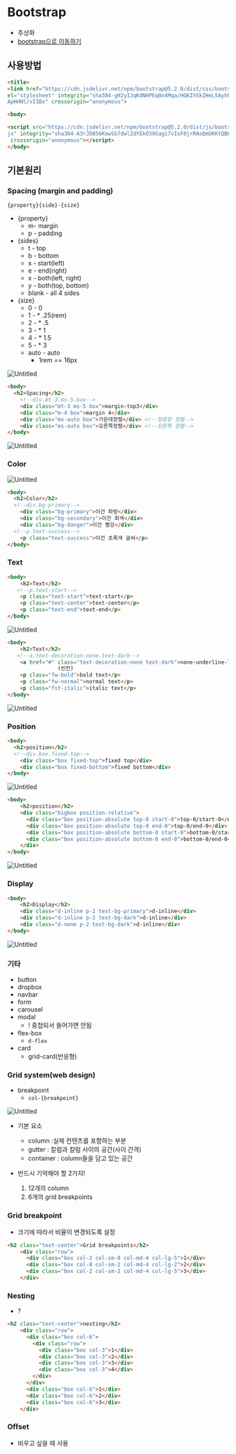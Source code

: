 # Bootstrap

- 추상화
- [bootstrap으로 이동하기]([https://getbootstrap.com/](https://getbootstrap.com/))

## 사용방법

```html
<title>
<link href="https://cdn.jsdelivr.net/npm/bootstrap@5.2.0/dist/css/bootstrap.min.css" r
el="stylesheet" integrity="sha384-gH2yIJqKdNHPEq0n4Mqa/HGKIhSkIHeL5AyhkYV8i59U5AR6csBv
ApHHNl/vI1Bx" crossorigin="anonymous">

<body>

<script src="https://cdn.jsdelivr.net/npm/bootstrap@5.2.0/dist/js/bootstrap.bundle.min.
js" integrity="sha384-A3rJD856KowSb7dwlZdYEkO39Gagi7vIsF0jrRAoQmDKKtQBHUuLZ9AsSv4jD4Xa"
 crossorigin="anonymous"></script>
</body>
```

## 기본원리

### Spacing (margin and padding)

`{property}{side}-{size}`

- {property}
    - m- margin
    - p - padding
- {sides}
    - t - top
    - b - bottom
    - s - start(left)
    - e - end(right)
    - x - both(left, right)
    - y - both(top, bottom)
    - blank - all 4 sides
- {size}
    - 0 - 0
    - 1 - * .25(rem)
    - 2 - * .5
    - 3 - * 1
    - 4 - * 1.5
    - 5 - * 3
    - auto - auto
        - 1rem == 16px

![Untitled](https://s3.us-west-2.amazonaws.com/secure.notion-static.com/5bc7df82-61db-471b-b72e-e4a31c2aeb86/Untitled.png?X-Amz-Algorithm=AWS4-HMAC-SHA256&X-Amz-Content-Sha256=UNSIGNED-PAYLOAD&X-Amz-Credential=AKIAT73L2G45EIPT3X45%2F20220804%2Fus-west-2%2Fs3%2Faws4_request&X-Amz-Date=20220804T103309Z&X-Amz-Expires=86400&X-Amz-Signature=d7070dd13438098d3461bd10bfd5f8c19742680c73ef8c80586996c35a956c72&X-Amz-SignedHeaders=host&response-content-disposition=filename%20%3D%22Untitled.png%22&x-id=GetObject)

```html
<body>
  <h2>Spacing</h2>
	<!--div.mt-3.ms-5.box-->
	<div class="mt-3 ms-5 box">margin-top3</div>
	<div class="m-4 box">margin 4</div>
	<div class="mx-auto box">가운데정렬</div> <!--정중앙 정렬-->
	<div class="ms-auto box">오른쪽정렬</div> <!--오른쪽 정렬-->
</body>
```

![Untitled](https://s3.us-west-2.amazonaws.com/secure.notion-static.com/44083d05-8594-4974-9347-3d248e78f2f1/Untitled.png?X-Amz-Algorithm=AWS4-HMAC-SHA256&X-Amz-Content-Sha256=UNSIGNED-PAYLOAD&X-Amz-Credential=AKIAT73L2G45EIPT3X45%2F20220804%2Fus-west-2%2Fs3%2Faws4_request&X-Amz-Date=20220804T103330Z&X-Amz-Expires=86400&X-Amz-Signature=5695fec614a6938e4d49da24a1b84d5e37481a2a0939d7ff253d509d5e8a7c12&X-Amz-SignedHeaders=host&response-content-disposition=filename%20%3D%22Untitled.png%22&x-id=GetObject)

### Color

![Untitled](https://s3.us-west-2.amazonaws.com/secure.notion-static.com/e0944b53-7705-42ed-8067-14a854949f24/Untitled.png?X-Amz-Algorithm=AWS4-HMAC-SHA256&X-Amz-Content-Sha256=UNSIGNED-PAYLOAD&X-Amz-Credential=AKIAT73L2G45EIPT3X45%2F20220804%2Fus-west-2%2Fs3%2Faws4_request&X-Amz-Date=20220804T103349Z&X-Amz-Expires=86400&X-Amz-Signature=b792bf4662b9a60eff2ac6a5fb71bb08a40cf9a3dc554e3e83f7081f987ed03b&X-Amz-SignedHeaders=host&response-content-disposition=filename%20%3D%22Untitled.png%22&x-id=GetObject)

```html
<body>
  <h2>Color</h2>
  <!--div.bg-primary--> 
	<div class="bg-primary">이건 파랑</div>
	<div class="bg-secondary">이건 회색</div>
	<div class="bg-danger">이건 빨강</div>
  <!--p.text-success-->
	<p class="text-success">이건 초록색 글씨</p>
</body>
```

### Text

```html
<body>
	<h2>Text</h2>
   <!--p.text-start-->
	<p class="text-start">text-start</p> 
	<p class="text-center">text-center</p>
	<p class="text-end">text-end</p>
</body>
```

![Untitled](https://s3.us-west-2.amazonaws.com/secure.notion-static.com/742accb9-986b-4df1-9467-51ed1562a800/Untitled.png?X-Amz-Algorithm=AWS4-HMAC-SHA256&X-Amz-Content-Sha256=UNSIGNED-PAYLOAD&X-Amz-Credential=AKIAT73L2G45EIPT3X45%2F20220804%2Fus-west-2%2Fs3%2Faws4_request&X-Amz-Date=20220804T103549Z&X-Amz-Expires=86400&X-Amz-Signature=dc3d4573ee1c5edb97fdf4050b4ad57694fd8431816dd50212fc26c7a05ce89c&X-Amz-SignedHeaders=host&response-content-disposition=filename%20%3D%22Untitled.png%22&x-id=GetObject)

```html
<body>
	<h2>Text</h2>
   <!--a.text-decoration-none.text-dark-->
	<a href="#" class="text-decoration-none text-dark">none-underline-link</a>
		        (빈칸)       
	<p class="fw-bold">bold text</p>
	<p class="fw-normal">normal text</p>
	<p class="fst-italic">italic text</p>
</body>
```

![Untitled](https://s3.us-west-2.amazonaws.com/secure.notion-static.com/65912892-5e25-4d5a-9aee-e54e35cd7dab/Untitled.png?X-Amz-Algorithm=AWS4-HMAC-SHA256&X-Amz-Content-Sha256=UNSIGNED-PAYLOAD&X-Amz-Credential=AKIAT73L2G45EIPT3X45%2F20220804%2Fus-west-2%2Fs3%2Faws4_request&X-Amz-Date=20220804T103606Z&X-Amz-Expires=86400&X-Amz-Signature=a4b1f7b943808af0461380404c5ca9045347b8a3608478d438b6cbcd32ce825b&X-Amz-SignedHeaders=host&response-content-disposition=filename%20%3D%22Untitled.png%22&x-id=GetObject)

### Position

```html
<body>
  <h2>position</h2>
  <!--div.box.fixed-top-->
	<div class="box fixed-top">fixed top</div>
	<div class="box fixed-bottom">fixed bottom</div>
</body>
```

![Untitled](https://s3.us-west-2.amazonaws.com/secure.notion-static.com/65dd3a01-520c-4e26-93b0-863529b19782/Untitled.png?X-Amz-Algorithm=AWS4-HMAC-SHA256&X-Amz-Content-Sha256=UNSIGNED-PAYLOAD&X-Amz-Credential=AKIAT73L2G45EIPT3X45%2F20220804%2Fus-west-2%2Fs3%2Faws4_request&X-Amz-Date=20220804T103411Z&X-Amz-Expires=86400&X-Amz-Signature=9cd349df32b72caf97f2ac5eaa37cdbc80a8484f4789a790bea6d3f634dcd8b9&X-Amz-SignedHeaders=host&response-content-disposition=filename%20%3D%22Untitled.png%22&x-id=GetObject)

```html
<body>
	<h2>position</h2>
	<div class="bigbox position-relative">
	  <div class="box position-absolute top-0 start-0">top-0/start-0</div>
	  <div class="box position-absolute top-0 end-0">top-0/end-0</div>
	  <div class="box position-absolute bottom-0 start-0">bottom-0/start-0</div>
	  <div class="box position-absolute bottom-0 end-0">bottom-0/end-0</div>
	</div>
</body>
```

![Untitled](https://s3.us-west-2.amazonaws.com/secure.notion-static.com/9171e14a-c6aa-4285-9d42-25d126e403ce/Untitled.png?X-Amz-Algorithm=AWS4-HMAC-SHA256&X-Amz-Content-Sha256=UNSIGNED-PAYLOAD&X-Amz-Credential=AKIAT73L2G45EIPT3X45%2F20220804%2Fus-west-2%2Fs3%2Faws4_request&X-Amz-Date=20220804T103639Z&X-Amz-Expires=86400&X-Amz-Signature=54f504dae1aa4072551acb7c7d8e741eb8615cac3002ec2e915b008458314e89&X-Amz-SignedHeaders=host&response-content-disposition=filename%20%3D%22Untitled.png%22&x-id=GetObject)

### Display

```html
<body>
	<h2>Display</h2>
	<div class="d-inline p-2 text-bg-primary">d-inline</div>
	<div class="d-inline p-2 text-bg-dark">d-inline</div>
	<div class="d-none p-2 text-bg-dark">d-inline</div>
</body>
```

![Untitled](https://s3.us-west-2.amazonaws.com/secure.notion-static.com/2bff16ca-14d2-4c21-ace3-2a75d516d9c9/Untitled.png?X-Amz-Algorithm=AWS4-HMAC-SHA256&X-Amz-Content-Sha256=UNSIGNED-PAYLOAD&X-Amz-Credential=AKIAT73L2G45EIPT3X45%2F20220804%2Fus-west-2%2Fs3%2Faws4_request&X-Amz-Date=20220804T103658Z&X-Amz-Expires=86400&X-Amz-Signature=90f443adb919b89f751cfb114849ffd72edad824c7fac0f968925170a3c3aec7&X-Amz-SignedHeaders=host&response-content-disposition=filename%20%3D%22Untitled.png%22&x-id=GetObject)

### 기타

- button
- dropbox
- navbar
- form
- carousel
- modal
    - ! 중첩되서 들어가면 안됨
- flex-box
    - `d-flex`
- card
    - grid-card(반응형)
        
        

### Grid system(web design)

- breakpoint
    - `col-{breakpoint}`

![Untitled](https://s3.us-west-2.amazonaws.com/secure.notion-static.com/9d17fc11-90e6-46e7-b59a-62c3dad5bb8a/Untitled.png?X-Amz-Algorithm=AWS4-HMAC-SHA256&X-Amz-Content-Sha256=UNSIGNED-PAYLOAD&X-Amz-Credential=AKIAT73L2G45EIPT3X45%2F20220804%2Fus-west-2%2Fs3%2Faws4_request&X-Amz-Date=20220804T103715Z&X-Amz-Expires=86400&X-Amz-Signature=2c12d05d83e11adae2d7dfda43efa2fe834f0e883d6d1b92675514fa14a7e515&X-Amz-SignedHeaders=host&response-content-disposition=filename%20%3D%22Untitled.png%22&x-id=GetObject)

- 기본 요소
    - column :실제 컨텐츠를 포함하는 부분
    - gutter : 칼럼과 칼럼 사이의 공간(사이 간격)
    - container : column들을 담고 있는 공간

- 반드시 기억해야 할 2가지!
    1. 12개의 column
    2. 6개의 grid breakpoints

### Grid breakpoint

- 크기에 따라서 비율이 변경되도록 설정

```html
<h2 class="text-center">Grid breakpoints</h2>
    <div class="row">
      <div class="box col-2 col-sm-8 col-md-4 col-lg-5">1</div>
      <div class="box col-8 col-sm-2 col-md-4 col-lg-2">2</div>
      <div class="box col-2 col-sm-2 col-md-4 col-lg-5">3</div>
    </div>
```

### Nesting

- ?

```html
<h2 class="text-center">nesting</h2>
    <div class="row">
      <div class="box col-6">
        <div class="row">
          <div class="box col-3">1</div>
          <div class="box col-3">2</div>
          <div class="box col-3">3</div>
          <div class="box col-3">4</div>
        </div>
      </div>
      <div class="box col-6">1</div>
      <div class="box col-6">2</div>
      <div class="box col-6">3</div>
    </div>
```

### Offset

- 비우고 싶을 때 사용